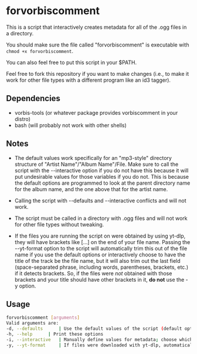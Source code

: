 # forvorbiscomment

This is a script that interactively creates metadata for all of the .ogg files in a directory.

You should make sure the file called "forvorbiscomment" is executable with `chmod +x forvorbiscomment`.

You can also feel free to put this script in your $PATH.

Feel free to fork this repository if you want to make changes (i.e., to make it work for other file types with a different program like an id3 tagger).

## Dependencies
- vorbis-tools (or whatever package provides vorbiscomment in your distro)
- bash (will probably not work with other shells)

## Notes

- The default values work specifically for an "mp3-style" directory structure of "Artist Name"/"Album Name"/File. Make sure to call the script with the --interactive option if you do not have this because it will put undesirable values for those variables if you do not. This is because the default options are programmed to look at the parent directory name for the album name, and the one above that for the artist name.

- Calling the script with --defaults and --interactive conflicts and will not work.

- The script must be called in a directory with .ogg files and will not work for other file types without tweaking.

- If the files you are running the script on were obtained by using yt-dlp, they will have brackets like [...] on the end of your file name. Passing the --yt-format option to the script will automatically trim this out of the file name if you use the default options or interactively choose to have the title of the track be the file name, but it will also trim out the last field (space-separated phrase, including words, parentheses, brackets, etc.) if it detects brackets. So, if the files were *not* obtained with those brackets and your title should have other brackets in it, **do not** use the -y option.

## Usage
```bash
forvorbiscomment [arguments]
Valid arguments are:
-d, --defaults		| Use the default values of the script (default option, conflicts with --interactive)
-h, --help		| Print these options
-i, --interactive	| Manually define values for metadata; choose which values are global and local to each file (conflicts with defaults)
-y, --yt-format		| If files were downloaded with yt-dlp, automatically trims the bracket part out of the track name. Does nothing if used with --interactive or with a file that does not have this. However, if you set this option and the file name ends in [...] or [...].ogg it will cut out those brackets (be careful!)
```
